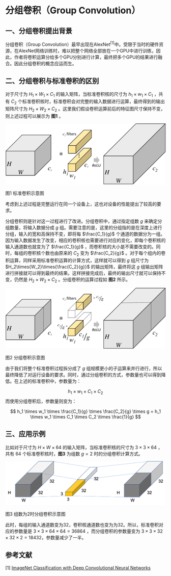 # 分组卷积（Group Convolution）

## 一、分组卷积提出背景

分组卷积（Group Convolution）最早出现在AlexNet<sup>[1]</sup>中。受限于当时的硬件资源，在AlexNet网络训练时，难以把整个网络全部放在一个GPU中进行训练，因此，作者将卷积运算分给多个GPU分别进行计算，最终把多个GPU的结果进行融合。因此分组卷积的概念应运而生。

## 二、分组卷积与标准卷积的区别

对于尺寸为 $H_1\times{W_1}\times{C_1}$ 的输入矩阵，当标准卷积核的尺寸为 $h_1\times{w_1}\times{C_1}$ ，共有 $C_2$ 个标准卷积核时，标准卷积会对完整的输入数据进行运算，最终得到的输出矩阵尺寸为 $H_2\times{W_2}\times{C_2}$ 。这里我们假设卷积运算前后的特征图尺寸保持不变，则上述过程可以展示为 **图1** 。

![图1 标准卷积示意图](../../../images/CNN/convolution_operator/Standard_Convolution.png)

图1 标准卷积示意图

考虑到上述过程是完整运行在同一个设备上，这也对设备的性能提出了较高的要求。

分组卷积则是针对这一过程进行了改进。分组卷积中，通过指定组数 $g$ 来确定分组数量，将输入数据分成 $g$ 组。需要注意的是，这里的分组指的是在深度上进行分组，输入的宽和高保持不变，即将每 $\frac{C_1}{g}$ 个通道的数据分为一组。因为输入数据发生了改变，相应的卷积核也需要进行对应的变化，即每个卷积核的输入通道数也就变为了 $\frac{C_1}{g}$ ，而卷积核的大小是不需要改变的。同时，每组的卷积核个数也由原来的 $C_2$ 变为 $\frac{C_2}{g}$ 。对于每个组内的卷积运算，同样采用标准卷积运算的计算方式，这样就可以得到 $g$ 组尺寸为 $H_2\times{W_2}\times{\frac{C_2}{g}}$ 的输出矩阵，最终将这 $g$ 组输出矩阵进行拼接就可以得到最终的结果。这样拼接完成后，最终的输出尺寸就可以保持不变，仍然是 $H_2\times{W_2}\times{C_2}$ 。分组卷积的运算过程如 **图2** 所示。

![图2 分组卷积示意图](../../../images/CNN/convolution_operator/Group_Convolution.png)

图2 分组卷积示意图

由于我们将整个标准卷积过程拆分成了 $g$ 组规模更小的子运算来并行进行，所以最终降低了对运行设备的要求。同时，通过分组卷积的方式，参数量也可以得到降低。在上述的标准卷积中，参数量为：


$$
h_1 \times w_1 \times C_1 \times C_2
$$
而使用分组卷积后，参数量则变为：


$$
h_1 \times w_1 \times \frac{C_1}{g} \times \frac{C_2}{g} \times g = h_1 \times w_1 \times C_1 \times C_2 \times \frac{1}{g}
$$

## 三、应用示例

比如对于尺寸为 $H\times{W}\times{64}$ 的输入矩阵，当标准卷积核的尺寸为 $3\times{3}\times{64}$ ，共有 $64$ 个标准卷积核时，**图3** 为组数 $g=2$ 时的分组卷积计算方式。

![图3 组数为2时分组卷积示意图](../../../images/CNN/convolution_operator/Group_Convolution_Example.png)

图3 组数为2时分组卷积示意图

此时，每组的输入通道数变为32，卷积核通道数也变为为32。所以，标准卷积对应的参数量是 $3\times{3}\times{64}\times{64}=36864$ ，而分组卷积的参数量变为 $3\times{3}\times{32}\times{32}\times{2}=18432$，参数量减少了一半。

## 参考文献

[1] [ImageNet Classification with Deep Convolutional Neural Networks](http://stanford.edu/class/cs231m/references/alexnet.pdf)


